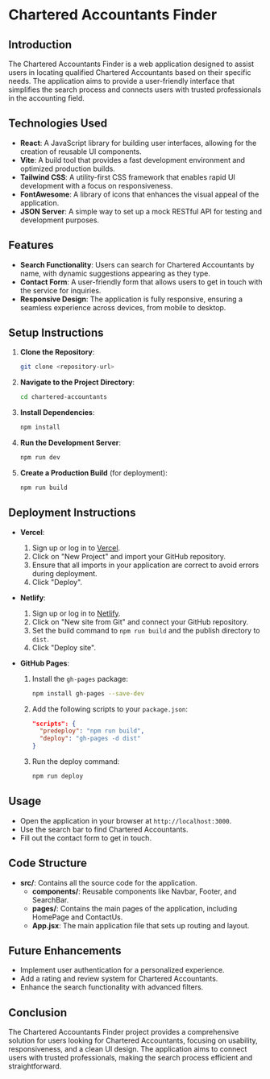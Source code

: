 # Chartered Accountants Finder

## Introduction
The Chartered Accountants Finder is a web application designed to assist users in locating qualified Chartered Accountants based on their specific needs. The application aims to provide a user-friendly interface that simplifies the search process and connects users with trusted professionals in the accounting field.

## Technologies Used
- **React**: A JavaScript library for building user interfaces, allowing for the creation of reusable UI components.
- **Vite**: A build tool that provides a fast development environment and optimized production builds.
- **Tailwind CSS**: A utility-first CSS framework that enables rapid UI development with a focus on responsiveness.
- **FontAwesome**: A library of icons that enhances the visual appeal of the application.
- **JSON Server**: A simple way to set up a mock RESTful API for testing and development purposes.

## Features
- **Search Functionality**: Users can search for Chartered Accountants by name, with dynamic suggestions appearing as they type.
- **Contact Form**: A user-friendly form that allows users to get in touch with the service for inquiries.
- **Responsive Design**: The application is fully responsive, ensuring a seamless experience across devices, from mobile to desktop.

## Setup Instructions
1. **Clone the Repository**:
   ```bash
   git clone <repository-url>
   ```
2. **Navigate to the Project Directory**:
   ```bash
   cd chartered-accountants
   ```
3. **Install Dependencies**:
   ```bash
   npm install
   ```
4. **Run the Development Server**:
   ```bash
   npm run dev
   ```
5. **Create a Production Build** (for deployment):
   ```bash
   npm run build
   ```

## Deployment Instructions
- **Vercel**:
  1. Sign up or log in to [Vercel](https://vercel.com/).
  2. Click on "New Project" and import your GitHub repository.
  3. Ensure that all imports in your application are correct to avoid errors during deployment.
  4. Click "Deploy".

- **Netlify**:
  1. Sign up or log in to [Netlify](https://www.netlify.com/).
  2. Click on "New site from Git" and connect your GitHub repository.
  3. Set the build command to `npm run build` and the publish directory to `dist`.
  4. Click "Deploy site".

- **GitHub Pages**:
  1. Install the `gh-pages` package:
     ```bash
     npm install gh-pages --save-dev
     ```
  2. Add the following scripts to your `package.json`:
     ```json
     "scripts": {
       "predeploy": "npm run build",
       "deploy": "gh-pages -d dist"
     }
     ```
  3. Run the deploy command:
     ```bash
     npm run deploy
     ```

## Usage
- Open the application in your browser at `http://localhost:3000`.
- Use the search bar to find Chartered Accountants.
- Fill out the contact form to get in touch.

## Code Structure
- **src/**: Contains all the source code for the application.
  - **components/**: Reusable components like Navbar, Footer, and SearchBar.
  - **pages/**: Contains the main pages of the application, including HomePage and ContactUs.
  - **App.jsx**: The main application file that sets up routing and layout.

## Future Enhancements
- Implement user authentication for a personalized experience.
- Add a rating and review system for Chartered Accountants.
- Enhance the search functionality with advanced filters.

## Conclusion
The Chartered Accountants Finder project provides a comprehensive solution for users looking for Chartered Accountants, focusing on usability, responsiveness, and a clean UI design. The application aims to connect users with trusted professionals, making the search process efficient and straightforward.
